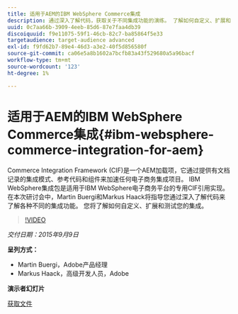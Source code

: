 ```yaml
---
title: 适用于AEM的IBM WebSphere Commerce集成
description: 通过深入了解代码，获取关于不同集成功能的演练。 了解如何自定义、扩展和测试您的集成。
uuid: 0c7aa66b-3909-4eeb-85d6-87e7faa4db39
discoiquuid: f9e11075-59f1-46cb-82c7-ba85864f5e33
targetaudience: target-audience advanced
exl-id: f9fd62b7-89e4-46d3-a3e2-40f5d856580f
source-git-commit: ca06e5a8b1602a7bcfb83a43f529680a5a96bacf
workflow-type: tm+mt
source-wordcount: '123'
ht-degree: 1%

---
```


# 适用于AEM的IBM WebSphere Commerce集成{#ibm-websphere-commerce-integration-for-aem}

Commerce Integration Framework (CIF)是一个AEM加载项，它通过提供有文档记录的集成模式、参考代码和组件来加速任何电子商务集成项目。 IBM WebSphere集成包是适用于IBM WebSphere电子商务平台的专用CIF引用实现。 在本次研讨会中，Martin Buergi和Markus Haack将指导您通过深入了解代码来了解各种不同的集成功能。 您将了解如何自定义、扩展和测试您的集成。

>[!VIDEO](https://video.tv.adobe.com/v/19375/?quality=9)

*交付日期：2015年9月9日*

**呈列方式：**

* Martin Buergi，Adobe产品经理
* Markus Haack，高级开发人员，Adobe

**演示者幻灯片**

[获取文件](assets/150909-aem-gems-ibm-websphere-commerce-integration.pdf)
<!--
[Get back to the Overview](https://helpx.adobe.com/experience-manager/kt/eseminars/gems/aem-index.html)
-->
